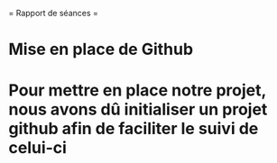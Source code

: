 = Rapport de séances =

<h1> Mise en place de Github <h1>
  
  <p> Pour mettre en place notre projet, nous avons dû initialiser un projet github afin de faciliter le suivi de celui-ci <p>
